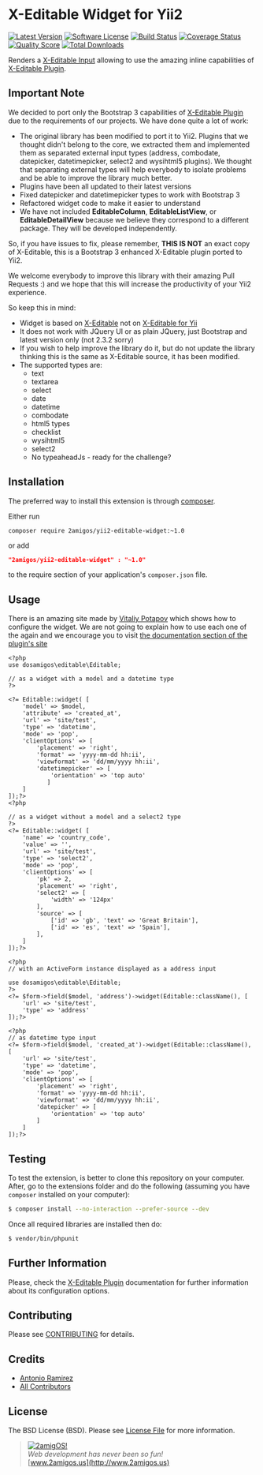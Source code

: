 X-Editable Widget for Yii2
==========================

[![Latest Version](https://img.shields.io/github/tag/2amigos/yii2-editable-widget.svg?style=flat-square&label=release)](https://github.com/2amigos/yii2-editable-widget/tags)
[![Software License](https://img.shields.io/badge/license-BSD-brightgreen.svg?style=flat-square)](LICENSE.md)
[![Build Status](https://img.shields.io/travis/2amigos/yii2-editable-widget/master.svg?style=flat-square)](https://travis-ci.org/2amigos/yii2-editable-widget)
[![Coverage Status](https://img.shields.io/scrutinizer/coverage/g/2amigos/yii2-editable-widget.svg?style=flat-square)](https://scrutinizer-ci.com/g/2amigos/yii2-editable-widget/code-structure)
[![Quality Score](https://img.shields.io/scrutinizer/g/2amigos/yii2-editable-widget.svg?style=flat-square)](https://scrutinizer-ci.com/g/2amigos/yii2-editable-widget)
[![Total Downloads](https://img.shields.io/packagist/dt/2amigos/yii2-editable-widget.svg?style=flat-square)](https://packagist.org/packages/2amigos/yii2-editable-widget)

Renders a [X-Editable Input](http://vitalets.github.io/x-editable/index.html) allowing to use the amazing inline capabilities of [X-Editable Plugin](http://vitalets.github.io/x-editable/index.html). 

Important Note
--------------
We decided to port only the Bootstrap 3 capabilities of [X-Editable Plugin](http://vitalets.github.io/x-editable/index.html) due to the requirements of our projects. We have done quite a lot of work: 

- The original library has been modified to port it to Yii2. Plugins that we thought didn't belong to the core, we extracted them and implemented them as separated external input types (address, combodate, datepicker, datetimepicker, select2 and wysihtml5 plugins). We thought that separating external types will help everybody to isolate problems and be able to improve the library much better.
- Plugins have been all updated to their latest versions 
- Fixed datepicker and datetimepicker types to work with Bootstrap 3 
- Refactored widget code to make it easier to understand
- We have not included **EditableColumn**, **EditableListView**, or **EditableDetailView** because we believe they correspond to a different package. They will be developed independently. 

So, if you have issues to fix, please remember, **THIS IS NOT** an exact copy of X-Editable, this is a Bootstrap 3 enhanced X-Editable plugin ported to Yii2. 

We welcome everybody to improve this library with their amazing Pull Requests :) and we hope that this will increase the productivity of your Yii2 experience.

So keep this in mind: 

- Widget is based on [X-Editable](http://vitalets.github.io/x-editable/) not on [X-Editable for Yii](http://x-editable.demopage.ru/)
- It does not work with JQuery UI or as plain JQuery, just Bootstrap and latest version only (not 2.3.2 sorry)
- If you wish to help improve the library do it, but do not update the library thinking this is the same as X-Editable source, it has been modified. 
- The supported types are:
    - text 
    - textarea 
    - select 
    - date 
    - datetime 
    - combodate 
    - html5 types 
    - checklist 
    - wysihtml5
    - select2 
    - No typeaheadJs - ready for the challenge?


Installation
------------
The preferred way to install this extension is through [composer](http://getcomposer.org/download/).

Either run

```
composer require 2amigos/yii2-editable-widget:~1.0
```
or add

```json
"2amigos/yii2-editable-widget" : "~1.0"
```

to the require section of your application's `composer.json` file.


Usage
-----
There is an amazing site made by [Vitaliy Potapov](https://github.com/vitalets) which shows how to configure the widget. We are not going to explain how to use each one of the again and we encourage you to visit [the documentation section of the plugin's site](http://vitalets.github.io/x-editable/docs.html)

```
<?php
use dosamigos\editable\Editable;

// as a widget with a model and a datetime type
?>

<?= Editable::widget( [
    'model' => $model,
    'attribute' => 'created_at',
    'url' => 'site/test',
    'type' => 'datetime',
    'mode' => 'pop',
    'clientOptions' => [
        'placement' => 'right',
        'format' => 'yyyy-mm-dd hh:ii',
        'viewformat' => 'dd/mm/yyyy hh:ii',
        'datetimepicker' => [
            'orientation' => 'top auto'
           ]
    ]
]);?>
<?php 

// as a widget without a model and a select2 type
?>
<?= Editable::widget( [
    'name' => 'country_code',
    'value' => '',
    'url' => 'site/test',
    'type' => 'select2',
    'mode' => 'pop',
    'clientOptions' => [
        'pk' => 2,
        'placement' => 'right',
        'select2' => [
            'width' => '124px'
        ],
        'source' => [
            ['id' => 'gb', 'text' => 'Great Britain'],
            ['id' => 'es', 'text' => 'Spain'],
        ],
    ]
]);?>

<?php 
// with an ActiveForm instance displayed as a address input 

use dosamigos\editable\Editable;
?>
<?= $form->field($model, 'address')->widget(Editable::className(), [
    'url' => 'site/test',
    'type' => 'address'
]);?>

<?php 
// as datetime type input
<?= $form->field($model, 'created_at')->widget(Editable::className(), [
    'url' => 'site/test',
    'type' => 'datetime',
    'mode' => 'pop',
    'clientOptions' => [
        'placement' => 'right',
        'format' => 'yyyy-mm-dd hh:ii',
        'viewformat' => 'dd/mm/yyyy hh:ii',
        'datepicker' => [
            'orientation' => 'top auto'
        ]            
    ]
]);?>
```

Testing
-------

To test the extension, is better to clone this repository on your computer. After, go to the extensions folder and do
the following (assuming you have `composer` installed on your computer): 

```bash 
$ composer install --no-interaction --prefer-source --dev
```
Once all required libraries are installed then do: 

```bash 
$ vendor/bin/phpunit
```


Further Information
-------------------
Please, check the [X-Editable Plugin](http://vitalets.github.io/x-editable/index.html) documentation for further 
information about its configuration options. 

Contributing
------------

Please see [CONTRIBUTING](CONTRIBUTING.md) for details.

Credits
-------

- [Antonio Ramirez](https://github.com/tonydspaniard)
- [All Contributors](../../contributors)

License
-------

The BSD License (BSD). Please see [License File](LICENSE.md) for more information.


> [![2amigOS!](http://www.gravatar.com/avatar/55363394d72945ff7ed312556ec041e0.png)](http://www.2amigos.us)  
<i>Web development has never been so fun!</i>  
[www.2amigos.us](http://www.2amigos.us)
